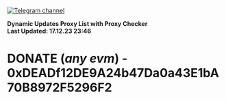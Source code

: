 [![Telegram channel](https://img.shields.io/endpoint?url=https://runkit.io/damiankrawczyk/telegram-badge/branches/master?url=https://t.me/n4z4v0d)](https://t.me/n4z4v0d) 

**Dynamic Updates Proxy List with Proxy Checker**  
**Last Updated: 17.12.23 23:46**

# DONATE (_any evm_) - 0xDEADf12DE9A24b47Da0a43E1bA70B8972F5296F2
